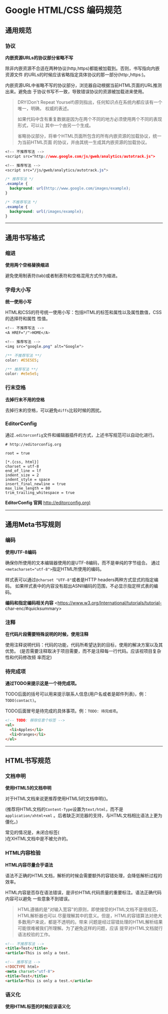 # Google HTML/CSS 编码规范

## 通用规范

### 协议

**内嵌资源URLs的协议部分省略不写**

除非内嵌资源不合适在两种协议(http,https)都能被加载到。否则，书写指向内嵌资源文件
的URLs的时候应该省略指定具体协议的那一部分(http:,https:)。

内嵌资源URL中省略不写的协议部分，浏览器自动根据当前HTML页面的URL推测出来。避免由
于协议书写不一致，导致错误协议的资源被加载进来使用。

> DRY(Don't Repeat Yourself)原则指出，任何知识点在系统内都应该有一个唯一，明确，
> 权威的表述。
>
> 如果代码中含有重复数据是因为在两个不同的地方必须使用两个不同的表现形式，可以让
> 其中一个由另一个生成。
>
> 省略协议部分，将单个HTML页面所包含的所有内嵌资源的加载协议，统一为当前HTML页面
> 的协议，并由其统一生成其内嵌资源的加载协议。

```css
<!-- 不推荐写法 -->
<script src="http://www.google.com/js/gweb/analytics/autotrack.js">

<!-- 推荐写法 -->
<script src="/js/gweb/analytics/autotrack.js">

/* 推荐写法 */
.example {
  background: url(http://www.google.com/images/example);
}

/* 不推荐写法 */
.example {
  background: url(/images/example);
}
```
---


## 通用书写格式

### 缩进

**使用两个空格替换缩进**

避免使用制表符(tab)或者制表符和空格混用方式作为缩进。

### 字母大小写

**统一使用小写**

HTML和CSS的符号统一使用小写：包括HTML的标签和属性以及属性数值，CSS的选择符和属性
性值。

```css
<!-- 不推荐写法 -->
<A HREF="/">HOME</A>

<!-- 推荐写法 -->
<img src="google.png" alt="Google">

/** 不推荐写法 **/
color: #E5E5E5;

/** 推荐写法 **/
color: #e5e5e5;
```

### 行末空格

**去掉行末不用的空格**

去掉行末的空格，可以避免`diffs`比较时候的困扰。

### EditorConfig

通过`.editorconfig`文件和编辑器插件的方式，上述书写规范可以自动化进行。

```.editorconfig
# http://editorconfig.org

root = true

[*.{css, html}]
charset = utf-8
end_of_line = lf
indent_size = 2
indent_style = space
insert_final_newline = true
max_line_length = 80
trim_trailing_whitespace = true
```

**EditorConfig 官网**  <http://editorconfig.org)>

---

## 通用Meta书写规则

### 编码

**使用UTF-8编码**

确保你所使用的文本编辑器使用的是UTF-8编码，而不是单纯的字节组合。
通过`<metacharset="utf-8">`指定HTML所使用的编码。

样式表可以通过`@charset "UTF-8"`或者是HTTP headers两种方式显式的指定编码。
如果样式表中的内容没有超出ASNII编码的范围，不必显示指定样式表的编码。

**编码和指定编码相关内容** <https://www.w3.org/International/tutorials/tutorial-
char-enc/#quicksummary>

### 注释

**在代码片段需要特殊说明的时候，使用注释**

使用注释说明代码：代码的功能，代码所希望达到的目标，使用的解决方案以及其优势。
(是否需要注释取决于项目需要，而不是注释每一行代码。应该视项目复杂性和代码修改频
率而定)

### 待完成项

**通过TODO来提示这是一个待完成项。**

TODO后面的括号可以用来提示联系人信息(用户名或者是邮件列表)，例：`TODO(contact)`。

TODO后面冒号是待完成的具体事项。例：`TODO: 待完成项`。

```html
<!-- TODO: 移除任意个标签 -->
<ul>
  <li>Apples</li>
  <li>Oranges</li>
</ul>
```

---

## HTML书写规范

### 文档申明

**使用HTML5的文档申明**

对于HTML文档来说更推荐使用HTML5的文档申明(<!DOCTYPE html>)。

(推荐将HTML文档的`Content-Type`设置为`text/html`，而不是`application/xhtml+xml`
。后者缺乏浏览器的支持，与HTML文档相比语法上更为僵化。)

常见的情况是，未闭合标签(<br>)在XHTML文档中是不被允许的。

### HTML内容检验

**HTML内容尽量合乎语法**

语法不正确的HTML文档，解析的时候会需要额外的容错处理，会降低解析过程的效率。

HTML内容是否存在语法错误，是评价HTML代码质量的重要标注。语法正确代码内容可以避免
一些意象不到错误。

> HTML遵循的是"对输入宽容"的原则，即使接受的HTML文档不是很规范，HTML解析器也可以
> 尽量理解其中的意义。但是，HTML的容错算法对绝大多数用户来说，都是不透明的。带来
> 问题是经过容错处理的HTML解析结果可能很难被我们所理解。为了避免这样的问题，应该
> 提早对HTML文档就行语法校验的工作。

```html
<!-- 不推荐写法 -->
<title>Test</title>
<article>This is only a test.

<!-- 推荐写法 -->
<!DOCTYPE html>
<meta charset="utf-8">
<title>Test</title>
<article>This is only a test.</article>
```

### 语义化

**使用HTML标签的时候应该语义化**

